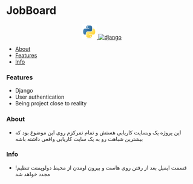 # JobBoard
 
<p align="center">
<a href="https://www.python.org" target="_blank"> <img src="https://raw.githubusercontent.com/devicons/devicon/master/icons/python/python-original.svg" alt="python" width="40" height="40"/> </a>
<a href="https://www.djangoproject.com/" target="_blank"> <img src="https://user-images.githubusercontent.com/29748439/177030588-a1916efd-384b-439a-9b30-24dd24dd48b6.png" alt="django" width="60" height="40"/> </a> 

</p>

- [About](#about)
- [Features](#features)
- [Info](#info)

### Features
- Django
- User authentication
- Being project close to reality



### About

- این پروژه یک وبسایت کاریابی هستش و تمام تمرکزم روی این موضوع بود که بیشترین شباهت رو به یک سایت کاریابی واقعی داشته باشه


### Info

- !قسمت ایمیل بعد از رفتن روی هاست و بیرون اومدن از محیط دولوپمنت تنظیم مجدد خواهد شد